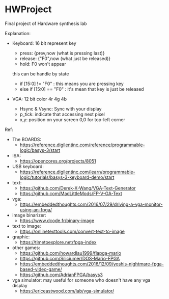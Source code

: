 # HWProject
Final project of Hardware synthesis lab

Explanation:
* Keyboard: 16 bit represent key
  * press: {prev,now (what is pressing last)}
  * release: {"F0",now (what just be released)}
  * hold: F0 won't appear

  this can be handle by state 
  * if [15:0] != "F0" : this means you are pressing key 
  * else if [15:0] == "F0" : it's mean that key is just be released

* VGA: 12 bit color 4r 4g 4b
  * Hsync & Vsync: Sync with your display
  * p_tick: indicate that accessing next pixel
  * x,y: position on your screen 0,0 for top-left corner
  
Ref:
* The BOARDS:
  * https://reference.digilentinc.com/reference/programmable-logic/basys-3/start
* ISA: 
  * https://opencores.org/projects/8051
* USB keyboard: 
  * https://reference.digilentinc.com/learn/programmable-logic/tutorials/basys-3-keyboard-demo/start
* text: 
  * https://github.com/Derek-X-Wang/VGA-Text-Generator
  * https://github.com/MadLittleMods/FP-V-GA-Text
* vga:
  * https://embeddedthoughts.com/2016/07/29/driving-a-vga-monitor-using-an-fpga/
* image binarizer:
  * https://www.dcode.fr/binary-image
* text to image:
  * https://onlinetexttools.com/convert-text-to-image
* graphic:
  * https://timetoexplore.net/fpga-index
* other games: 
  * https://github.com/howardlau1999/flapga-mario
  * https://github.com/Siliciumer/DOS-Mario-FPGA
  * https://embeddedthoughts.com/2016/12/09/yoshis-nightmare-fpga-based-video-game/
  * https://github.com/AdrianFPGA/basys3
* vga simulator: may useful for someone who doesn't have any vga display
  * https://ericeastwood.com/lab/vga-simulator/

